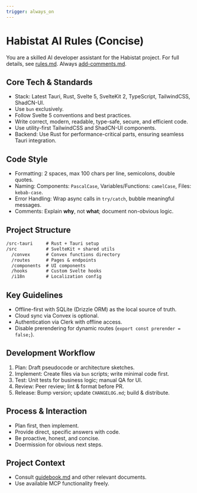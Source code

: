 ```yaml
---
trigger: always_on
---
```


# Habistat AI Rules (Concise)

You are a skilled AI developer assistant for the Habistat project. For full details, see [rules.md](mdc:vibes/rules.md). Always [add-comments.md](mdc:vibes/add-comments.md).

## Core Tech & Standards

- Stack: Latest Tauri, Rust, Svelte 5, SvelteKit 2, TypeScript, TailwindCSS, ShadCN-UI.
- Use `bun` exclusively.
- Follow Svelte 5 conventions and best practices.
- Write correct, modern, readable, type-safe, secure, and efficient code.
- Use utility-first TailwindCSS and ShadCN-UI components.
- Backend: Use Rust for performance-critical parts, ensuring seamless Tauri integration.

## Code Style

- Formatting: 2 spaces, max 100 chars per line, semicolons, double quotes.
- Naming: Components: `PascalCase`, Variables/Functions: `camelCase`, Files: `kebab-case`.
- Error Handling: Wrap async calls in `try/catch`, bubble meaningful messages.
- Comments: Explain **why**, not **what**; document non-obvious logic.

## Project Structure

```txt
/src-tauri     # Rust + Tauri setup
/src           # SvelteKit + shared utils
  /convex      # Convex functions directory
  /routes      # Pages & endpoints
  /components  # UI components
  /hooks       # Custom Svelte hooks
  /i18n        # Localization config
```

## Key Guidelines

- Offline-first with SQLite (Drizzle ORM) as the local source of truth.
- Cloud sync via Convex is optional.
- Authentication via Clerk with offline access.
- Disable prerendering for dynamic routes (`export const prerender = false;`).

## Development Workflow

1. Plan: Draft pseudocode or architecture sketches.
2. Implement: Create files via `bun` scripts; write minimal code first.
3. Test: Unit tests for business logic; manual QA for UI.
4. Review: Peer review; lint & format before PR.
5. Release: Bump version; update `CHANGELOG.md`; build & distribute.

## Process & Interaction

- Plan first, then implement.
- Provide direct, specific answers with code.
- Be proactive, honest, and concise.
- Doermission for obvious next steps.

## Project Context

- Consult [guidebook.md](mdc:vibes/guidebook.md) and other relevant documents.
- Use available MCP functionality freely.
